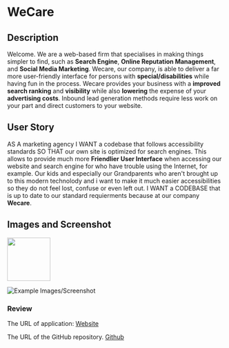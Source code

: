 # WeCare

## Description 
Welcome. We are a web-based firm that specialises in making things simpler to find, such as **Search Engine**, **Online Reputation Management**, and **Social Media Marketing**. Wecare, our company, is able to deliver a far more user-friendly interface for persons with **special/disabilities** while having fun in the process. Wecare provides your business with a **improved search ranking** and **visibility** while also **lowering** the expense of your **advertising costs**. Inbound lead generation methods require less work on your part and direct customers to your website.


## User Story
AS A marketing agency
I WANT a codebase that follows accessibility standards
SO THAT our own site is optimized for search engines. This allows to provide much more **Friendlier User Interface** when accessing our website and search engine for who have trouble using the Internet, for example. Our kids and especially our Grandparents who aren't brought up to this modern technolody and i want to make it much easier accessibilities so they do not feel lost, confuse or even left out. I WANT a CODEBASE that is up to date to our standard requierments because at our company **Wecare**.  

## Images and Screenshot
<img src="02-Homework/develop/assets/image_1.png" width="100">

![Example Images/Screenshot](02-Homework/develop/assets/images/WecareForYou) 



### Review

The URL of application: [Website](https://saiiikooo.github.io/WeCare-For-You/)

The URL of the GitHub repository. [Github](https://github.com/saiiikooo/WeCare-For-You)